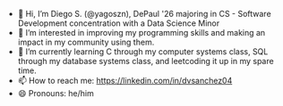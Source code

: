 - 👋 Hi, I’m Diego S. (@yagoszn), DePaul '26 majoring in CS - Software Development concentration with a Data Science Minor
- 👀 I’m interested in improving my programming skills and making an impact in my community using them.
- 🌱 I’m currently learning C through my computer systems class, SQL through my database systems class, and leetcoding it up in my spare time.
- 📫 How to reach me: https://linkedin.com/in/dvsanchez04
- 😄 Pronouns: he/him

<!---
yagoszn/yagoszn is a ✨ special ✨ repository because its `README.md` (this file) appears on your GitHub profile.
You can click the Preview link to take a look at your changes.
--->
